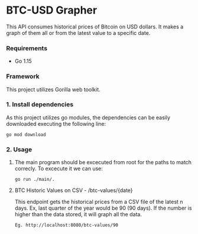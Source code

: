 # BTC-USD Grapher

This API consumes historical prices of Bitcoin on USD dollars.
It makes a graph of them all or from the latest value to a specific date. 

### Requirements

* Go 1.15

### Framework

This project utilizes Gorilla web toolkit.

### 1. Install dependencies

As this project utilizes go modules, the dependencies can be easily downloaded executing the following line:
```
go mod download
```

### 2. Usage

1. The main program should be excecuted from root for the paths to match correcly. To excecute it we can use:
   ```
   go run ./main/.
   ```

2. BTC Historic Values on CSV - /btc-values/{date}

   This endpoint gets the historical prices from a CSV file of the latest n days. Ex, last quarter of the year would be 90 (90 days). 
   If the number is higher than the data stored, it will graph all the data. 
   ```
   Eg. http://localhost:8080/btc-values/90
   ```